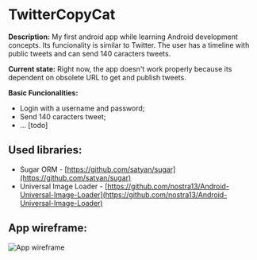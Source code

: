 # TwitterCopyCat

**Description:** My first android app while learning Android development concepts. Its funcionality is similar to Twitter. The user has a timeline with public tweets and can send 140 caracters tweets.

**Current state:** Right now, the app doesn't work properly because its dependent on obsolete URL to get and publish tweets.

**Basic Funcionalities:**

- Login with a username and password;
- Send 140 caracters tweet;
- ... [todo]

## Used libraries:

* Sugar ORM - [https://github.com/satyan/sugar](https://github.com/satyan/sugar)
* Universal Image Loader - [https://github.com/nostra13/Android-Universal-Image-Loader](https://github.com/nostra13/Android-Universal-Image-Loader)

## App wireframe:

![App wireframe](https://github.com/isabelcosta/TwitterCopyCat/blob/master/tcc-wireframe-pics/TCCWireframe.png)
